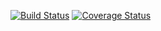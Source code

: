 [![Build Status](https://img.shields.io/travis/alex-romanov/js-stack-from-scratch.svg?style=flat-square)](https://travis-ci.org/GITHUB-USERNAME/GITHUB-REPO)
[![Coverage Status](https://img.shields.io/coveralls/alex-romanov/js-stack-from-scratch..ensvg?style=flat-square)](https://coveralls.io/github/GITHUB-USERNAME/GITHUB-REPO?branch=master)
